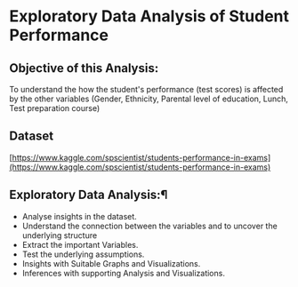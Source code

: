 # Exploratory Data Analysis of Student Performance

## Objective of this Analysis:
To understand the how the student's performance (test scores) is affected by the other variables (Gender, Ethnicity,
Parental level of education, Lunch, Test preparation course)

## Dataset
[https://www.kaggle.com/spscientist/students-performance-in-exams](https://www.kaggle.com/spscientist/students-performance-in-exams)

## Exploratory Data Analysis:¶

- Analyse insights in the dataset.
- Understand the connection between the variables and to uncover the underlying structure
- Extract the important Variables.
- Test the underlying assumptions.
- Insights with Suitable Graphs and Visualizations.
- Inferences with supporting Analysis and Visualizations.
